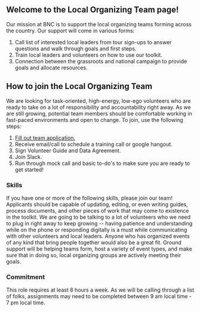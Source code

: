 ## Welcome to the Local Organizing Team page!

Our mission at BNC is to support the local organizing teams forming across the country. Our support will come in various forms:

1. Call list of interested local leaders from tour sign-ups to answer questions and walk through goals and first steps.
2. Train local leaders and volunteers on how to use our toolkit.
3. Connection between the grassroots and national campaign to provide goals and allocate resources.


## How to join the Local Organizing Team

We are looking for task-oriented, high-energy, low-ego volunteers who are ready to take on a lot of responsibility and accountability right away. As we are still growing, potential team members should be comfortable working in fast-paced environments and open to change. To join, use the following steps:

1. [Fill out team application.](http://goo.gl/forms/NTrn394Xn3AREZGr2)
1. Receive email/call to schedule a training call or google hangout.
1. Sign Volunteer Guide and Data Agreement.
1. Join Slack.
1. Run through mock call and basic to-do's to make sure you are ready to get started!

### Skills

If you have one or more of the following skills, please join our team! Applicants should be capable of updating, editing, or even writing guides, process documents, and other pieces of work that may come to existence in the toolkit. We are going to be talking to a lot of volunteers who we need to plug in right away to keep growing -- having patience and understanding while on the phone or responding digitally is a must while communicating with other volunteers and local leaders. Anyone who has organized events of any kind that bring people together would also be a great fit. Ground support will be helping teams form, host a variety of event types, and make sure that in doing so, local organizing groups are actively meeting their goals.

### Commitment

This role requires at least 8 hours a week. As we will be calling through a list of folks, assignments may need to be completed between 9 am local time - 7 pm local time.


